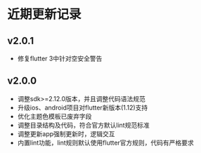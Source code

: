 # 近期更新记录

## v2.0.1

- 修复flutter 3中针对空安全警告

## v2.0.0

- 调整sdk>=2.12.0版本，并且调整代码语法规范
- 升级ios、android项目对flutter新版本(1.12)支持
- 优化主题色模板已废弃字段
- 调整目录结构及代码，符合官方默认lint规范标准
- 调整更新app强制更新时，逻辑交互
- 内置lint功能，lint规则默认使用flutter官方规则，代码有严格要求

